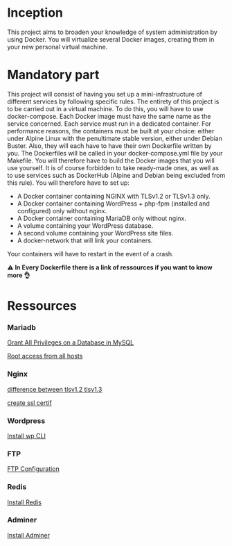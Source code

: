 # Inception

This project aims to broaden your knowledge of system administration by using Docker. You will virtualize several Docker images, creating them in your new personal virtual machine.

# Mandatory part

This project will consist of having you set up a mini-infrastructure of different
services by following specific rules. The entirety of this project is to be carried out in a
virtual machine. To do this, you will have to use docker-compose.
Each Docker image must have the same name as the service
concerned.
Each service must run in a dedicated container.
For performance reasons, the containers must be built at your choice: either under
Alpine Linux with the penultimate stable version, either under Debian Buster.
Also, they will each have to have their own Dockerfile written by you. The
Dockerfiles will be called in your docker-compose.yml file by your Makefile.
You will therefore have to build the Docker images that you will use yourself. It is of course forbidden to take ready-made ones, as well as to use services such as
DockerHub (Alpine and Debian being excluded from this rule).
You will therefore have to set up:

- A Docker container containing NGINX with TLSv1.2 or TLSv1.3 only.
- A Docker container containing WordPress + php-fpm (installed and configured) only without nginx.
- A Docker container containing MariaDB only without nginx.
- A volume containing your WordPress database.
- A second volume containing your WordPress site files.
- A docker-network that will link your containers.

Your containers will have to restart in the event of a crash.

<strong>⚠️ In Every Dockerfile there is a link of ressources if you want to know more 👌</strong>

# Ressources

### Mariadb

[Grant All Privileges on a Database in MySQL](https://chartio.com/resources/tutorials/how-to-grant-all-privileges-on-a-database-in-mysql/)

[Root access from all hosts](https://stackoverflow.com/questions/11223235/mysql-root-access-from-all-hosts)

### Nginx

[difference between tlsv1.2 tlsv1.3](https://www.a10networks.com/glossary/key-differences-between-tls-1-2-and-tls-1-3/)

[create ssl certif](https://www.openssl.org/docs/man1.0.2/man1/openssl-req.html#:~:text=The%20req%20command%20primarily%20creates,as%20root%20CAs%20for%20example)

### Wordpress

[Install wp CLI](https://wp-cli.org/)

### FTP

[FTP Configuration](https://www.digitalocean.com/community/tutorials/how-to-set-up-vsftpd-for-a-user-s-directory-on-debian-10)

### Redis

[Install Redis ](https://www.hostinger.com/tutorials/how-to-install-and-setup-redis-on-ubuntu/)

### Adminer

[Install Adminer](https://linuxhint.com/install-adminer-ubuntu/)
